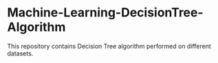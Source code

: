 # Machine-Learning-DecisionTree-Algorithm
This repository contains Decision Tree algorithm performed on different datasets.
